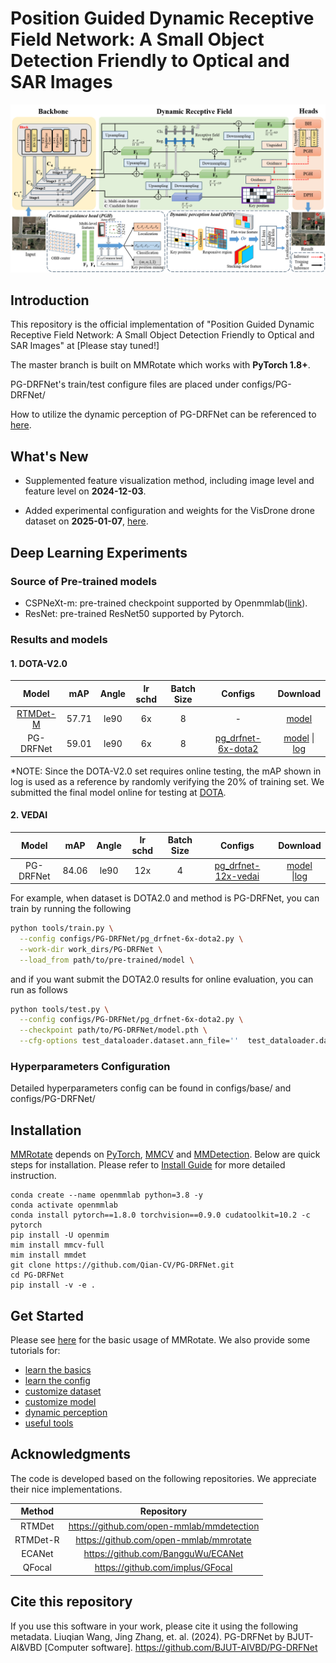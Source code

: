 # Position Guided Dynamic Receptive Field Network: A Small Object Detection Friendly to Optical and SAR Images

![](docs/Figure/Fig1.png)

## Introduction

This repository is the official implementation of "Position Guided Dynamic Receptive Field Network: A Small Object Detection Friendly to Optical and SAR Images" at [Please stay tuned!]

The master branch is built on MMRotate which works with **PyTorch 1.8+**.

PG-DRFNet's train/test configure files are placed under configs/PG-DRFNet/

How to utilize the dynamic perception of PG-DRFNet can be referenced to [here](docs/en/tutorials/dynamic_perception.md).

## What's New

* Supplemented feature visualization method, including image level and feature level on **2024-12-03**.

* Added experimental configuration and weights for the VisDrone drone dataset on **2025-01-07**, [here](configs\PG-DRFNet\VisDrone\rotated_rtmdet_m-3x-visdrone_trainval.py).

## Deep Learning Experiments

### Source of Pre-trained models

* CSPNeXt-m: pre-trained checkpoint supported by Openmmlab([link](https://download.openmmlab.com/mmdetection/v3.0/rtmdet/cspnext_rsb_pretrain/cspnext-m_8xb256-rsb-a1-600e_in1k-ecb3bbd9.pth)).
* ResNet: pre-trained ResNet50 supported by Pytorch.

### Results and models

#### 1. DOTA-V2.0

|                    Model                     |  mAP  | Angle | lr schd | Batch Size |                           Configs                            |                           Download                           |
| :------------------------------------------: | :---: | :---: | :-----: | :--------: | :----------------------------------------------------------: | :----------------------------------------------------------: |
| [RTMDet-M](https://arxiv.org/abs/2212.07784) | 57.71 | le90  |   6x    |     8      |                              -                               | [model](https://drive.google.com/file/d/1_fTCD_vKP3rrCnvSkHgeOOEzBjc3n55-/view?usp=sharing) |
|                  PG-DRFNet                   | 59.01 | le90  |   6x    |     8      | [pg_drfnet-6x-dota2](./configs/PG-DRFNet/DOTA2_0/pg_drfnet-6x-dota2.py) | [model](https://drive.google.com/file/d/17ARF2Dv__Fl94EOWFnH4w9ZeBtJ_dJkY/view?usp=drive_link) \| [log](./tools/work_dirs/PG-DRFNet/DOTA_log.log) |

*NOTE: Since the DOTA-V2.0 set requires online testing, the mAP shown in log is used as a reference by randomly verifying the 20% of training set. We submitted the final model online for testing at [DOTA](https://captain-whu.github.io/DOTA/dataset.html).

#### 2. VEDAI

|   Model   |  mAP  | Angle | lr schd | Batch Size |                           Configs                            |                           Download                           |
| :-------: | :---: | :---: | :-----: | :--------: | :----------------------------------------------------------: | :----------------------------------------------------------: |
| PG-DRFNet | 84.06 | le90  |   12x   |     4      | [pg_drfnet-12x-vedai](./configs/PG-DRFNet/VEDAI/pg_drfnet-12x-vedai.py) | [model](https://drive.google.com/file/d/17ARF2Dv__Fl94EOWFnH4w9ZeBtJ_dJkY/view?usp=drive_link) \|[log](./tools/work_dirs/PG-DRFNet/VEDAI_log.log) |

For example, when dataset is DOTA2.0 and method is PG-DRFNet, you can train by running the following

```bash
python tools/train.py \
  --config configs/PG-DRFNet/pg_drfnet-6x-dota2.py \
  --work-dir work_dirs/PG-DRFNet \
  --load_from path/to/pre-trained/model \
```

and if you want submit the DOTA2.0 results for online evaluation, you can run  as follows

```bash
python tools/test.py \
  --config configs/PG-DRFNet/pg_drfnet-6x-dota2.py \
  --checkpoint path/to/PG-DRFNet/model.pth \
  --cfg-options test_dataloader.dataset.ann_file=''  test_dataloader.dataset.data_prefix.img_path=test/images/ test_evaluator.format_only=True test_evaluator.merge_patches=True test_evaluator.outfile_prefix='path/to/save_dir'
```

### Hyperparameters Configuration

Detailed hyperparameters config can be found in configs/base/ and configs/PG-DRFNet/

## Installation

[MMRotate](https://github.com/open-mmlab/mmrotate/tree/1.x) depends on [PyTorch](https://pytorch.org/), [MMCV](https://github.com/open-mmlab/mmcv) and [MMDetection](https://github.com/open-mmlab/mmdetection).
Below are quick steps for installation.
Please refer to [Install Guide](https://mmrotate.readthedocs.io/en/latest/install.html) for more detailed instruction.

```shell
conda create --name openmmlab python=3.8 -y
conda activate openmmlab
conda install pytorch==1.8.0 torchvision==0.9.0 cudatoolkit=10.2 -c pytorch
pip install -U openmim
mim install mmcv-full
mim install mmdet
git clone https://github.com/Qian-CV/PG-DRFNet.git
cd PG-DRFNet
pip install -v -e .
```

## Get Started

Please see [here](docs/en/get_started.md) for the basic usage of MMRotate.
We also provide some tutorials for:

- [learn the basics](docs/en/intro.md)
- [learn the config](docs/en/tutorials/customize_config.md)
- [customize dataset](docs/en/tutorials/customize_dataset.md)
- [customize model](docs/en/tutorials/customize_models.md)
- [dynamic perception](docs/en/tutorials/dynamic_perception.md)
- [useful tools](docs/en/tutorials/useful_tools.md)

## Acknowledgments

The code is developed based on the following repositories. We appreciate their nice implementations.

|  Method  |                Repository                 |
| :------: | :---------------------------------------: |
|  RTMDet  | https://github.com/open-mmlab/mmdetection |
| RTMDet-R |  https://github.com/open-mmlab/mmrotate   |
|  ECANet  |    https://github.com/BangguWu/ECANet     |
|  QFocal  |     https://github.com/implus/GFocal      |

## Cite this repository

If you use this software in your work, please cite it using the following metadata. Liuqian Wang, Jing Zhang, et. al. (2024). PG-DRFNet by BJUT-AI&VBD [Computer software]. https://github.com/BJUT-AIVBD/PG-DRFNet